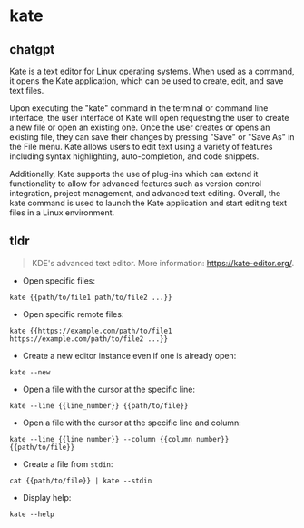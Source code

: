 # kate 
## chatgpt 
Kate is a text editor for Linux operating systems. When used as a command, it opens the Kate application, which can be used to create, edit, and save text files. 

Upon executing the "kate" command in the terminal or command line interface, the user interface of Kate will open requesting the user to create a new file or open an existing one. Once the user creates or opens an existing file, they can save their changes by pressing "Save" or "Save As" in the File menu. Kate allows users to edit text using a variety of features including syntax highlighting, auto-completion, and code snippets. 

Additionally, Kate supports the use of plug-ins which can extend it functionality to allow for advanced features such as version control integration, project management, and advanced text editing. Overall, the kate command is used to launch the Kate application and start editing text files in a Linux environment. 

## tldr 
 
> KDE's advanced text editor.
> More information: <https://kate-editor.org/>.

- Open specific files:

`kate {{path/to/file1 path/to/file2 ...}}`

- Open specific remote files:

`kate {{https://example.com/path/to/file1 https://example.com/path/to/file2 ...}}`

- Create a new editor instance even if one is already open:

`kate --new`

- Open a file with the cursor at the specific line:

`kate --line {{line_number}} {{path/to/file}}`

- Open a file with the cursor at the specific line and column:

`kate --line {{line_number}} --column {{column_number}} {{path/to/file}}`

- Create a file from `stdin`:

`cat {{path/to/file}} | kate --stdin`

- Display help:

`kate --help`
